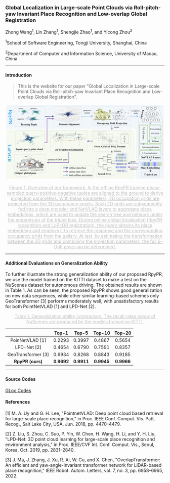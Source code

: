 ### Global Localization in Large-scale Point Clouds via Roll-pitch-yaw Invariant Place Recognition and Low-overlap Global Registration

Zhong Wang<sup>1</sup>, Lin Zhang<sup>1</sup>, Shengjie Zhao<sup>1</sup>, and Yicong Zhou<sup>2</sup>

<sup>1</sup>School of Software Engineering, Tongji University, Shanghai, China

<sup>2</sup>Department of Computer and Information Science, University of Macau, China

---

#### Introduction

>  This is the website for our paper "Global Localization in Large-scale Point Clouds via Roll-pitch-yaw Invariant Place Recognition and Low-overlap Global Registration".

![Framework](framework.png)

<center style="color:#C0C0C0;text-decoration:underline">Figure 1. Overview of our framework. In the offline RpyPR training phase, sampled query-positive-negative tuples are aligned to the ground to derive projection parameters. With these parameters, 2D occupation grids are projected from the 3D occupancy voxels. Such 2D grids are subsequently fed into a deep encoder and NetVLAD layers to aggregate place embeddings, which are used to update the search tree and network under the supervision of the triplet loss. During online global localization (RpyPR recognition and LoPcGR registration), the query obtains its place embedding and employs it to retrieve the response and the corresponding occupancy grids from the gallery. At last, by estimating the transformation between the 2D grids and combining the projection parameters, the full 6-DoF pose can be determined.</center>

---

#### Additional Evaluations on Generalization Ability

To further illustrate the strong generalization ability of our proposed RpyPR, we use the model trained on the KITTI dataset to make a test on the NuScenes dataset for autonomous driving. The obtained results are shown in Table 1. As can be seen, the proposed RpyPR shows good generalization on new data sequences, while other similar learning-based schemes only GeoTransformer [3] performs moderately well, with unsatisfactory results for both PointNetVLAD [1] and LPD-Net [2].

<center style="color:#C0C0C0;text-decoration:underline">Table 1. Generalization ability comparison. The recall rates below of NuScenes are produced by the models trained on KITTI.</center>

|                    |   Top-1    |   Top-5    |   Top-10   |   Top-20   |
| :----------------: | :--------: | :--------: | :--------: | :--------: |
|  PoinNetVLAD [1]   |   0.2293   |   0.3997   |   0.4867   |   0.5654   |
|    LPD-Net [2]     |   0.4654   |   0.6790   |   0.7591   |   0.8357   |
| GeoTransformer [3] |   0.6934   |   0.8268   |   0.8843   |   0.9185   |
|  **RpyPR (ours)**  | **0.9692** | **0.9911** | **0.9945** | **0.9966** |



---

#### Source Codes

[GLoc Codes](scan-to-scan.zip)

#### References

[1] M. A. Uy and G. H. Lee, "PointnetVLAD: Deep point cloud based retrieval for large-scale place recognition," in Proc. IEEE Conf. Comput. Vis. Patt. Recog., Salt Lake City, USA, Jun. 2018, pp. 4470–4479.

[2] Z. Liu, S. Zhou, C. Suo, P. Yin, W. Chen, H. Wang, H. Li, and Y. H. Liu, "LPD-Net: 3D point cloud learning for large-scale place recognition and environment analysis," in Proc. IEEE/CVF Int. Conf. Comput. Vis., Seoul, Korea, Oct. 2019, pp. 2831–2840.

[3] J. Ma, J. Zhang, J. Xu, R. Ai, W. Gu, and X. Chen, "OverlapTransformer: An efficient and yaw-angle-invariant transformer network for LiDAR-based place recognition," IEEE Robot. Autom. Letters, vol. 7, no. 3, pp. 6958–6965, 2022.
